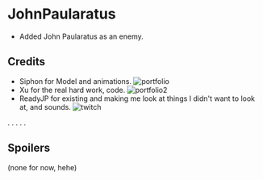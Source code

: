 # JohnPaularatus

- Added John Paularatus as an enemy.

## Credits

- Siphon for Model and animations. ![portfolio](https://www.artstation.com/siphonife)
- Xu for the real hard work, code. ![portfolio2](https://ko-fi.com/xuxiaolan)
- ReadyJP for existing and making me look at things I didn't want to look at, and sounds. ![twitch](https://www.twitch.tv/readyjp)

.
.
.
.
.

## Spoilers

(none for now, hehe)
